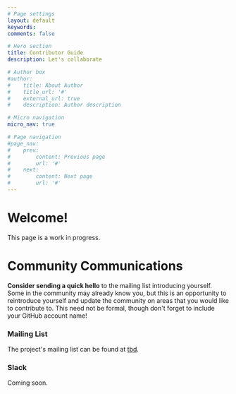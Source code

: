 ```yaml
---
# Page settings
layout: default
keywords:
comments: false

# Hero section
title: Contributor Guide
description: Let's collaborate

# Author box
#author:
#    title: About Author
#    title_url: '#'
#    external_url: true
#    description: Author description

# Micro navigation
micro_nav: true

# Page navigation
#page_nav:
#    prev:
#        content: Previous page
#        url: '#'
#    next:
#        content: Next page
#        url: '#'
---
```


# Welcome!
This page is a work in progress.

# Community Communications
**Consider sending a quick hello** to the mailing list introducing yourself. Some in the community may already know you, but this is an opportunity to reintroduce yourself and update the community on areas that you would like to contribute to. This need not be formal, though don't forget to include your GitHub account name!

### Mailing List
The project's mailing list can be found at [tbd](tbd).


### Slack
Coming soon.

